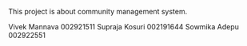 This project is about community management system.

Vivek Mannava 002921511
Supraja Kosuri 002191644
Sowmika Adepu 002922551

